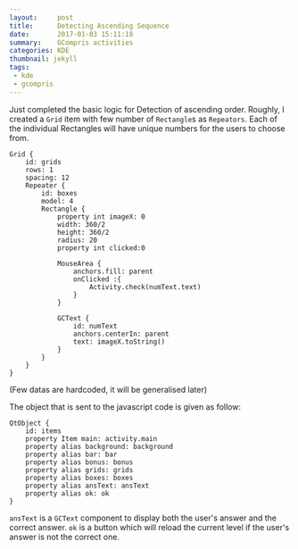 ```yaml
---
layout:     post
title:      Detecting Ascending Sequence
date:       2017-01-03 15:11:18
summary:    GCompris activities
categories: KDE
thumbnail: jekyll
tags:
 - kde
 - gcompris
---
```


Just completed the basic logic for Detection of ascending order. Roughly, I created a `Grid` item with few number of `Rectangle`s as `Repeators`. Each of the individual Rectangles will have unique numbers for the users to choose from.

```
Grid {
    id: grids
    rows: 1
    spacing: 12
    Repeater {
        id: boxes
        model: 4
        Rectangle {
            property int imageX: 0
            width: 360/2
            height: 360/2
            radius: 20
            property int clicked:0

            MouseArea {
                anchors.fill: parent
                onClicked :{
                    Activity.check(numText.text)
                }
            }

            GCText {
                id: numText
                anchors.centerIn: parent
                text: imageX.toString()
            }
        }
    }
}
```

(Few datas are hardcoded, it will be generalised later)

The object that is sent to the javascript code is given as follow:

```
QtObject {
    id: items
    property Item main: activity.main
    property alias background: background
    property alias bar: bar
    property alias bonus: bonus
    property alias grids: grids
    property alias boxes: boxes
    property alias ansText: ansText
    property alias ok: ok
}
```

`ansText` is a `GCText` component to display both the user's answer and the correct answer. `ok` is a button which will reload the current level if the user's answer is not the correct one.

